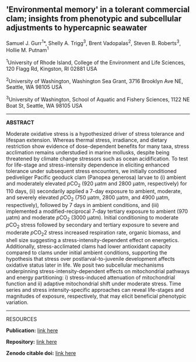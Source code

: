 ## 'Environmental memory' in a tolerant commercial clam; insights from phenotypic and subcellular adjustments to hypercapnic seawater

Samuel J. Gurr<sup>1</sup>*, Shelly A. Trigg<sup>3</sup>, Brent Vadopalas<sup>2</sup>, Steven B. Roberts<sup>3</sup>, Hollie M. Putnam<sup>1</sup>

<sup>1</sup>University of Rhode Island, College of the Environment and Life Sciences, 120 Flagg Rd, Kingston, RI 02881 USA

<sup>2</sup>University of Washington, Washington Sea Grant, 3716 Brooklyn Ave NE, Seattle, WA 98105 USA

<sup>3</sup>University of Washington, School of Aquatic and Fishery Sciences, 1122 NE Boat St, Seattle, WA 98105 USA

---

**ABSTRACT**

Moderate oxidative stress is a hypothesized driver of stress tolerance and lifespan extension. Whereas thermal stress, irradiance, and dietary restriction show evidence of dose-dependent benefits for many taxa, stress acclimation remains understudied in marine mollusks, despite being threatened by climate change stressors such as ocean acidification. To test for life-stage and stress-intensity dependence in eliciting enhanced tolerance under subsequent stress encounters, we initially conditioned pediveliger Pacific geoduck clam (Panopea generosa) larvae to (i) ambient and moderately elevated *p*CO<sub>2</sub> (920 µatm and 2800 µatm, respectively) for 110 days, (ii) secondarily applied a 7-day exposure to ambient, moderate, and severely elevated *p*CO<sub>2</sub> (750 µatm, 2800 µatm, and 4900 µatm, respectively), followed by 7 days in ambient conditions, and (iii) implemented a modified-reciprocal 7-day tertiary exposure to ambient (970 µatm) and moderate *p*CO<sub>2</sub> (3000 µatm). Initial conditioning to moderate *p*CO<sub>2</sub> stress followed by secondary and tertiary exposure to severe and moderate *p*CO<sub>2</sub>2 stress increased respiration rate, organic biomass, and shell size suggesting a stress-intensity-dependent effect on energetics. Additionally, stress-acclimated clams had lower antioxidant capacity compared to clams under initial ambient conditions, supporting the hypothesis that stress over postlarval-to-juvenile development affects oxidative status later in life. We posit two subcellular mechanisms underpinning stress-intensity-dependent effects on mitochondrial pathways and energy partitioning: i) stress-induced attenuation of mitochondrial function and ii) adaptive mitochondrial shift under moderate stress. Time series and stress intensity-specific approaches can reveal life-stages and magnitudes of exposure, respectively, that may elicit beneficial phenotypic variation.

---

RESOURCES

**Publication:** [link here](https://journals.biologists.com/jeb/article/224/13/jeb233932/269329/Repeat-exposure-to-hypercapnic-seawater-modifies)

**Repository:** [link here](https://github.com/SamGurr/Intragenerational_thresholds_OA)

**Zenodo citable doi:** [link here](https://zenodo.org/record/3903019)
